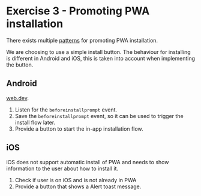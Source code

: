 # Exercise 3 - Promoting PWA installation
There exists multiple [patterns](https://web.dev/promote-install/) for promoting PWA installation.

We are choosing to use a simple install button. The behaviour for installing is different in Android and iOS, this is taken into account when implementing the button.

## Android

[web.dev](https://web.dev/customize-install/).  
1. Listen for the `beforeinstallprompt` event.
2. Save the `beforeinstallprompt` event, so it can be used to trigger the install flow later.
3. Provide a button to start the in-app installation flow.

## iOS

iOS does not support automatic install of PWA and needs to show information to the user about how to install it.

1. Check if user is on iOS and is not already in PWA
2. Provide a button that shows a Alert toast message.